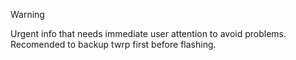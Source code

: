 > [!WARNING]
> Urgent info that needs immediate user attention to avoid problems.
> Recomended to backup twrp first before flashing.
